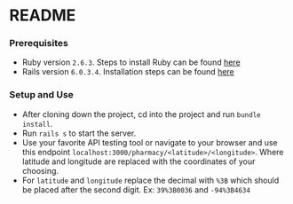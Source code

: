 # README

### Prerequisites
- Ruby version `2.6.3`. Steps to install Ruby can be found [here](https://www.ruby-lang.org/en/documentation/installation/)
- Rails version `6.0.3.4`. Installation steps can be found [here](https://guides.rubyonrails.org/v5.0/getting_started.html)

### Setup and Use
  - After cloning down the project, cd into the project and run `bundle install`.
  - Run `rails s` to start the server.
  - Use your favorite API testing tool or navigate to your browser and use this endpoint `localhost:3000/pharmacy/<latitude>/<longitude>`. Where latitude and longitude are replaced with the coordinates of your choosing.
  - For `latitude` and `longitude` replace the decimal with `%3B` which should be placed after the second digit. Ex: `39%3B0036` and `-94%3B4634`
